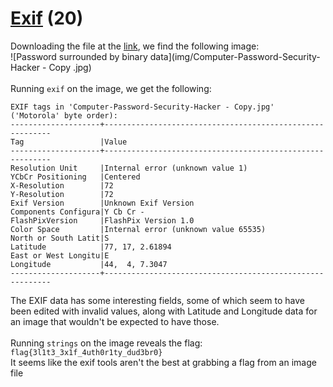 # [Exif](https://ctflearn.com/challenge/303) (20)
Downloading the file at the [link](https://mega.nz/#!SDpF0aYC!fkkhBJuBBtBKGsLTDiF2NuLihP2WRd97Iynd3PhWqRw), we find the following image: <br />
![Password surrounded by binary data](img/Computer-Password-Security-Hacker - Copy .jpg) <br />
<br />
Running `exif` on the image, we get the following:
```
EXIF tags in 'Computer-Password-Security-Hacker - Copy.jpg' ('Motorola' byte order):
--------------------+----------------------------------------------------------
Tag                 |Value
--------------------+----------------------------------------------------------
Resolution Unit     |Internal error (unknown value 1)
YCbCr Positioning   |Centered
X-Resolution        |72
Y-Resolution        |72
Exif Version        |Unknown Exif Version
Components Configura|Y Cb Cr -
FlashPixVersion     |FlashPix Version 1.0
Color Space         |Internal error (unknown value 65535)
North or South Latit|S
Latitude            |77, 17, 2.61894
East or West Longitu|E
Longitude           |44,  4, 7.3047
--------------------+----------------------------------------------------------
```
The EXIF data has some interesting fields, some of which seem to have been edited with invalid values, along with Latitude and Longitude data for an image that wouldn't be expected to have those. <br />
<br />
Running `strings` on the image reveals the flag: `flag{3l1t3_3x1f_4uth0r1ty_dud3br0}` <br />
It seems like the exif tools aren't the best at grabbing a flag from an image file <br />
